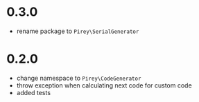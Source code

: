 # 0.3.0
- rename package to `Pirey\SerialGenerator`
# 0.2.0

- change namespace to `Pirey\CodeGenerator`
- throw exception when calculating next code for custom code
- added tests
